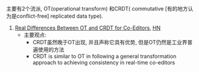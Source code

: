 


主要有2个流派, OT(operational transform) 和CRDT( commutative \[有的地方认为是conflict-free\] replicated data type).

1. [Real Differences Between OT and CRDT for Co-Editors](https://arxiv.org/pdf/1810.02137.pdf), [HN](https://news.ycombinator.com/item?id=18191867)
    - 主要观点: 
        - CRDT虽然晚于OT出现, 并且声称它具有优势, 但是OT仍然是工业界普遍使用的方法
        - CRDT is similar to OT in following a general
transformation approach to achieving consistency in real-time co-editors
